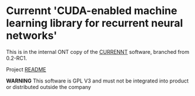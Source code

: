 # Currennt 'CUDA-enabled machine learning library for recurrent neural networks'
This is in the internal ONT copy of the [CURRENNT](http://sourceforge.net/projects/currennt/)
software, branched from 0.2-RC1.

Project [README](README)


**WARNING** This software is GPL V3 and must not be integrated into product or distributed
outside the company
